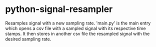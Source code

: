 # python-signal-resampler

Resamples signal with a new sampling rate. 'main.py' is the main entry which opens a csv file with a sampled signal with its respective time stamps. It then stores in another csv file the resampled signal with the desired sampling rate.  
